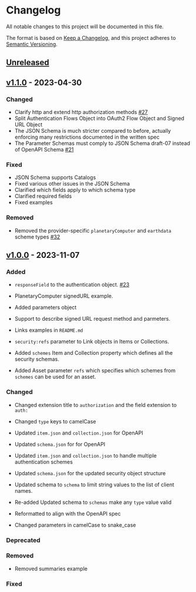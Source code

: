 # Changelog
All notable changes to this project will be documented in this file.

The format is based on [Keep a Changelog](https://keepachangelog.com/en/1.0.0/),
and this project adheres to [Semantic Versioning](https://semver.org/spec/v2.0.0.html).

## [Unreleased]

## [v1.1.0] - 2023-04-30

### Changed

- Clarify http and extend http authorization methods [#27](https://github.com/stac-extensions/authentication/pull/27)
- Split Authentication Flows Object into OAuth2 Flow Object and Signed URL Object
- The JSON Schema is much stricter compared to before, actually enforcing many restrictions documented in the written spec
- The Parameter Schemas must comply to JSON Schema draft-07 instead of OpenAPI Schema [#21](https://github.com/stac-extensions/authentication/issues/21)

### Fixed

- JSON Schema supports Catalogs
- Fixed various other issues in the JSON Schema
- Clarified which fields apply to which schema type
- Clarified required fields
- Fixed examples

### Removed

- Removed the provider-specific `planetaryComputer` and `earthdata` scheme types [#32](https://github.com/stac-extensions/authentication/pull/32)

## [v1.0.0] - 2023-11-07

### Added

- `responseField` to the authentication object. [#23](https://github.com/AtomicMaps/authentication/pull/23)
- PlanetaryComputer signedURL example.

- Added parameters object
- Support to describe signed URL request method and parmeters.

- Links examples in `README.md`

- `security:refs` parameter to Link objects in Items or Collections.

- Added `schemes` Item and Collection property which defines all the security schemas. 
- Added Asset parameter `refs` which specifies which schemes from `schemes` can be used for an asset.

### Changed

- Changed extension title to `authorization` and the field extension to `auth:`

- Changed `type` keys to camelCase

- Updated `item.json` and `collection.json` for OpenAPI
- Updated `schema.json` for for OpenAPI
- Updated `item.json` and `collection.json` to handle multiple authentication schemes
- Updated `schema.json` for the updated security object structure

- Updated schema to `schema` to limit string values to the list of client names.
- Re-added Updated schema to `schemas` make any `type` value valid

- Reformatted to align with the OpenAPI spec
- Changed parameters in camelCase to snake_case

### Deprecated

### Removed

- Removed summaries example

### Fixed

[Unreleased]: <https://github.com/stac-extensions/authentication/compare/v1.1.0...HEAD>
[v1.1.0]: <https://github.com/stac-extensions/authentication/compare/v1.0.0...v1.1.0>
[v1.0.0]: <https://github.com/stac-extensions/authentication/tree/v1.0.0>
